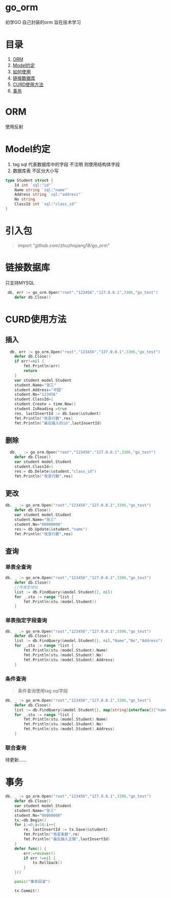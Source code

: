 # go_orm
初学GO 自己封装的orm 旨在技术学习

# 目录
1. [ORM](#orm)
2. [Model约定](model约定)
3. [如何使用](#引入包)
4. [链接数据库](#链接数据库)
5. [CURD使用方法](#curd使用方法)
6. [事务](#事务)

# ORM 
使用反射
# Model约定
1. tag sql 代表数据库中的字段 不注明 则使用结构体字段 
2. 数据库表 不区分大小写
```go
type Student struct {
	Id int `sql:"id"` 
	Name string `sql:"name"`
	Address string `sql:"address"`
	No string
	ClassId int `sql:"class_id"`
}
```
# 引入包
> import "github.com/zhuzhiqiang18/go_orm"
# 链接数据库
只支持MYSQL
```go
 db, err := go_orm.Open("root","123456","127.0.0.1",3306,"go_test")
   	defer db.Close()
```
# CURD使用方法
## 插入
```go
  db, err := go_orm.Open("root","123456","127.0.0.1",3306,"go_test")
  	defer db.Close()
  	if err!=nil {
  		fmt.Println(err)
  		return
  	}
  	var student model.Student
  	student.Name="张三"
  	student.Address="中国"
  	student.No="123456"
  	student.ClassId=1
  	student.Create = time.Now()
  	student.IsReading =true
  	res, lastInsertId := db.Save(&student)
  	fmt.Println("改变行数",res)
  	fmt.Println("最后插入的id",lastInsertId)
```
## 删除
```go
  db, _ := go_orm.Open("root","123456","127.0.0.1",3306,"go_test")
  	defer db.Close()
  	var student model.Student
  	student.ClassId=1
  	res:= db.Delete(&student,"class_id")
  	fmt.Println("改变行数",res)
```
## 更改
```go
db, _ := go_orm.Open("root","123456","127.0.0.1",3306,"go_test")
	defer db.Close()
	var student model.Student
	student.Name="张三"
	student.No="00000000"
	res:= db.Update(&student,"name")
	fmt.Println("改变行数",res)
```
## 查询
### 单表全查询
```go
db, _ := go_orm.Open("root","123456","127.0.0.1",3306,"go_test")
	defer db.Close()
	//传类型地址
	list := db.FindQuery(&model.Student{}, nil)
	for _,stu := range *list {
		fmt.Println(stu.(model.Student))
	}
```
### 单表指定字段查询
```go
db, _ := go_orm.Open("root","123456","127.0.0.1",3306,"go_test")
	defer db.Close()
	list := db.FindQuery(&model.Student{}, nil,"Name","No","Address")
	for _,stu := range *list {
		fmt.Println(stu.(model.Student).Name)
		fmt.Println(stu.(model.Student).No)
		fmt.Println(stu.(model.Student).Address)
	}
```
### 条件查询
>条件查询使用tag sql字段 


```go
db, _ := go_orm.Open("root","123456","127.0.0.1",3306,"go_test")
	defer db.Close()
	list := db.FindQuery(&model.Student{}, map[string]interface{}{"name": "张三"},"Name","No","Address")
	for _,stu := range *list {
		fmt.Println(stu.(model.Student).Name)
		fmt.Println(stu.(model.Student).No)
		fmt.Println(stu.(model.Student).Address)
	}
```
### 联合查询
待更新……
# 事务
```go
db, _ := go_orm.Open("root","123456","127.0.0.1",3306,"go_test")
	defer db.Close()
	var student model.Student
	student.Name="张三"
	student.No="00000000"
    tx:=db.Begin()
	for i:=0;i<10;i++{
		re, lastInsertId := tx.Save(&student)
		fmt.Println("改变条数",re)
		fmt.Println("最后插入主键",lastInsertId)
	}
	defer func() {
		err:=recover()
		if err !=nil {
			tx.Rollback()
		}
	}()

	panic("事务回滚")

	tx.Commit()
```
